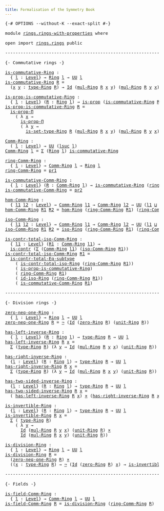 ```yaml
---
title: Formalisation of the Symmetry Book
---
```


<pre class="Agda"><a id="60" class="Symbol">{-#</a> <a id="64" class="Keyword">OPTIONS</a> <a id="72" class="Pragma">--without-K</a> <a id="84" class="Pragma">--exact-split</a> <a id="98" class="Symbol">#-}</a>

<a id="103" class="Keyword">module</a> <a id="110" href="rings.rings-with-properties.html" class="Module">rings.rings-with-properties</a> <a id="138" class="Keyword">where</a>

<a id="145" class="Keyword">open</a> <a id="150" class="Keyword">import</a> <a id="157" href="rings.rings.html" class="Module">rings.rings</a> <a id="169" class="Keyword">public</a>

<a id="177" class="Comment">--------------------------------------------------------------------------------</a>

<a id="259" class="Comment">{- Commutative rings -}</a>

<a id="is-commutative-Ring"></a><a id="284" href="rings.rings-with-properties.html#284" class="Function">is-commutative-Ring</a> <a id="304" class="Symbol">:</a>
  <a id="308" class="Symbol">{</a> <a id="310" href="rings.rings-with-properties.html#310" class="Bound">l</a> <a id="312" class="Symbol">:</a> <a id="314" href="Agda.Primitive.html#597" class="Postulate">Level</a><a id="319" class="Symbol">}</a> <a id="321" class="Symbol">→</a> <a id="323" href="rings.rings.html#532" class="Function">Ring</a> <a id="328" href="rings.rings-with-properties.html#310" class="Bound">l</a> <a id="330" class="Symbol">→</a> <a id="332" href="Agda.Primitive.html#326" class="Primitive">UU</a> <a id="335" href="rings.rings-with-properties.html#310" class="Bound">l</a>
<a id="337" href="rings.rings-with-properties.html#284" class="Function">is-commutative-Ring</a> <a id="357" href="rings.rings-with-properties.html#357" class="Bound">R</a> <a id="359" class="Symbol">=</a>
  <a id="363" class="Symbol">(</a><a id="364" href="rings.rings-with-properties.html#364" class="Bound">x</a> <a id="366" href="rings.rings-with-properties.html#366" class="Bound">y</a> <a id="368" class="Symbol">:</a> <a id="370" href="rings.rings.html#865" class="Function">type-Ring</a> <a id="380" href="rings.rings-with-properties.html#357" class="Bound">R</a><a id="381" class="Symbol">)</a> <a id="383" class="Symbol">→</a> <a id="385" href="foundation-core.identity-types.html#641" class="Datatype">Id</a> <a id="388" class="Symbol">(</a><a id="389" href="rings.rings.html#3293" class="Function">mul-Ring</a> <a id="398" href="rings.rings-with-properties.html#357" class="Bound">R</a> <a id="400" href="rings.rings-with-properties.html#364" class="Bound">x</a> <a id="402" href="rings.rings-with-properties.html#366" class="Bound">y</a><a id="403" class="Symbol">)</a> <a id="405" class="Symbol">(</a><a id="406" href="rings.rings.html#3293" class="Function">mul-Ring</a> <a id="415" href="rings.rings-with-properties.html#357" class="Bound">R</a> <a id="417" href="rings.rings-with-properties.html#366" class="Bound">y</a> <a id="419" href="rings.rings-with-properties.html#364" class="Bound">x</a><a id="420" class="Symbol">)</a>

<a id="is-prop-is-commutative-Ring"></a><a id="423" href="rings.rings-with-properties.html#423" class="Function">is-prop-is-commutative-Ring</a> <a id="451" class="Symbol">:</a>
  <a id="455" class="Symbol">{</a> <a id="457" href="rings.rings-with-properties.html#457" class="Bound">l</a> <a id="459" class="Symbol">:</a> <a id="461" href="Agda.Primitive.html#597" class="Postulate">Level</a><a id="466" class="Symbol">}</a> <a id="468" class="Symbol">(</a><a id="469" href="rings.rings-with-properties.html#469" class="Bound">R</a> <a id="471" class="Symbol">:</a> <a id="473" href="rings.rings.html#532" class="Function">Ring</a> <a id="478" href="rings.rings-with-properties.html#457" class="Bound">l</a><a id="479" class="Symbol">)</a> <a id="481" class="Symbol">→</a> <a id="483" href="foundation-core.propositions.html#1246" class="Function">is-prop</a> <a id="491" class="Symbol">(</a><a id="492" href="rings.rings-with-properties.html#284" class="Function">is-commutative-Ring</a> <a id="512" href="rings.rings-with-properties.html#469" class="Bound">R</a><a id="513" class="Symbol">)</a>
<a id="515" href="rings.rings-with-properties.html#423" class="Function">is-prop-is-commutative-Ring</a> <a id="543" href="rings.rings-with-properties.html#543" class="Bound">R</a> <a id="545" class="Symbol">=</a>
  <a id="549" href="foundation.propositions.html#1492" class="Function">is-prop-Π</a>
    <a id="563" class="Symbol">(</a> <a id="565" class="Symbol">λ</a> <a id="567" href="rings.rings-with-properties.html#567" class="Bound">x</a> <a id="569" class="Symbol">→</a>
      <a id="577" href="foundation.propositions.html#1492" class="Function">is-prop-Π</a>
      <a id="593" class="Symbol">(</a> <a id="595" class="Symbol">λ</a> <a id="597" href="rings.rings-with-properties.html#597" class="Bound">y</a> <a id="599" class="Symbol">→</a>
        <a id="609" href="rings.rings.html#946" class="Function">is-set-type-Ring</a> <a id="626" href="rings.rings-with-properties.html#543" class="Bound">R</a> <a id="628" class="Symbol">(</a><a id="629" href="rings.rings.html#3293" class="Function">mul-Ring</a> <a id="638" href="rings.rings-with-properties.html#543" class="Bound">R</a> <a id="640" href="rings.rings-with-properties.html#567" class="Bound">x</a> <a id="642" href="rings.rings-with-properties.html#597" class="Bound">y</a><a id="643" class="Symbol">)</a> <a id="645" class="Symbol">(</a><a id="646" href="rings.rings.html#3293" class="Function">mul-Ring</a> <a id="655" href="rings.rings-with-properties.html#543" class="Bound">R</a> <a id="657" href="rings.rings-with-properties.html#597" class="Bound">y</a> <a id="659" href="rings.rings-with-properties.html#567" class="Bound">x</a><a id="660" class="Symbol">)))</a>

<a id="Comm-Ring"></a><a id="665" href="rings.rings-with-properties.html#665" class="Function">Comm-Ring</a> <a id="675" class="Symbol">:</a>
  <a id="679" class="Symbol">(</a> <a id="681" href="rings.rings-with-properties.html#681" class="Bound">l</a> <a id="683" class="Symbol">:</a> <a id="685" href="Agda.Primitive.html#597" class="Postulate">Level</a><a id="690" class="Symbol">)</a> <a id="692" class="Symbol">→</a> <a id="694" href="Agda.Primitive.html#326" class="Primitive">UU</a> <a id="697" class="Symbol">(</a><a id="698" href="Agda.Primitive.html#780" class="Primitive">lsuc</a> <a id="703" href="rings.rings-with-properties.html#681" class="Bound">l</a><a id="704" class="Symbol">)</a>
<a id="706" href="rings.rings-with-properties.html#665" class="Function">Comm-Ring</a> <a id="716" href="rings.rings-with-properties.html#716" class="Bound">l</a> <a id="718" class="Symbol">=</a> <a id="720" href="foundation-core.dependent-pair-types.html#502" class="Record">Σ</a> <a id="722" class="Symbol">(</a><a id="723" href="rings.rings.html#532" class="Function">Ring</a> <a id="728" href="rings.rings-with-properties.html#716" class="Bound">l</a><a id="729" class="Symbol">)</a> <a id="731" href="rings.rings-with-properties.html#284" class="Function">is-commutative-Ring</a>

<a id="ring-Comm-Ring"></a><a id="752" href="rings.rings-with-properties.html#752" class="Function">ring-Comm-Ring</a> <a id="767" class="Symbol">:</a>
  <a id="771" class="Symbol">{</a> <a id="773" href="rings.rings-with-properties.html#773" class="Bound">l</a> <a id="775" class="Symbol">:</a> <a id="777" href="Agda.Primitive.html#597" class="Postulate">Level</a><a id="782" class="Symbol">}</a> <a id="784" class="Symbol">→</a> <a id="786" href="rings.rings-with-properties.html#665" class="Function">Comm-Ring</a> <a id="796" href="rings.rings-with-properties.html#773" class="Bound">l</a> <a id="798" class="Symbol">→</a> <a id="800" href="rings.rings.html#532" class="Function">Ring</a> <a id="805" href="rings.rings-with-properties.html#773" class="Bound">l</a>
<a id="807" href="rings.rings-with-properties.html#752" class="Function">ring-Comm-Ring</a> <a id="822" class="Symbol">=</a> <a id="824" href="foundation-core.dependent-pair-types.html#592" class="Field">pr1</a>

<a id="is-commutative-Comm-Ring"></a><a id="829" href="rings.rings-with-properties.html#829" class="Function">is-commutative-Comm-Ring</a> <a id="854" class="Symbol">:</a>
  <a id="858" class="Symbol">{</a> <a id="860" href="rings.rings-with-properties.html#860" class="Bound">l</a> <a id="862" class="Symbol">:</a> <a id="864" href="Agda.Primitive.html#597" class="Postulate">Level</a><a id="869" class="Symbol">}</a> <a id="871" class="Symbol">(</a><a id="872" href="rings.rings-with-properties.html#872" class="Bound">R</a> <a id="874" class="Symbol">:</a> <a id="876" href="rings.rings-with-properties.html#665" class="Function">Comm-Ring</a> <a id="886" href="rings.rings-with-properties.html#860" class="Bound">l</a><a id="887" class="Symbol">)</a> <a id="889" class="Symbol">→</a> <a id="891" href="rings.rings-with-properties.html#284" class="Function">is-commutative-Ring</a> <a id="911" class="Symbol">(</a><a id="912" href="rings.rings-with-properties.html#752" class="Function">ring-Comm-Ring</a> <a id="927" href="rings.rings-with-properties.html#872" class="Bound">R</a><a id="928" class="Symbol">)</a>
<a id="930" href="rings.rings-with-properties.html#829" class="Function">is-commutative-Comm-Ring</a> <a id="955" class="Symbol">=</a> <a id="957" href="foundation-core.dependent-pair-types.html#604" class="Field">pr2</a>

<a id="hom-Comm-Ring"></a><a id="962" href="rings.rings-with-properties.html#962" class="Function">hom-Comm-Ring</a> <a id="976" class="Symbol">:</a>
  <a id="980" class="Symbol">{</a> <a id="982" href="rings.rings-with-properties.html#982" class="Bound">l1</a> <a id="985" href="rings.rings-with-properties.html#985" class="Bound">l2</a> <a id="988" class="Symbol">:</a> <a id="990" href="Agda.Primitive.html#597" class="Postulate">Level</a><a id="995" class="Symbol">}</a> <a id="997" class="Symbol">→</a> <a id="999" href="rings.rings-with-properties.html#665" class="Function">Comm-Ring</a> <a id="1009" href="rings.rings-with-properties.html#982" class="Bound">l1</a> <a id="1012" class="Symbol">→</a> <a id="1014" href="rings.rings-with-properties.html#665" class="Function">Comm-Ring</a> <a id="1024" href="rings.rings-with-properties.html#985" class="Bound">l2</a> <a id="1027" class="Symbol">→</a> <a id="1029" href="Agda.Primitive.html#326" class="Primitive">UU</a> <a id="1032" class="Symbol">(</a><a id="1033" href="rings.rings-with-properties.html#982" class="Bound">l1</a> <a id="1036" href="Agda.Primitive.html#810" class="Primitive Operator">⊔</a> <a id="1038" href="rings.rings-with-properties.html#985" class="Bound">l2</a><a id="1040" class="Symbol">)</a>
<a id="1042" href="rings.rings-with-properties.html#962" class="Function">hom-Comm-Ring</a> <a id="1056" href="rings.rings-with-properties.html#1056" class="Bound">R1</a> <a id="1059" href="rings.rings-with-properties.html#1059" class="Bound">R2</a> <a id="1062" class="Symbol">=</a> <a id="1064" href="rings.rings.html#7064" class="Function">hom-Ring</a> <a id="1073" class="Symbol">(</a><a id="1074" href="rings.rings-with-properties.html#752" class="Function">ring-Comm-Ring</a> <a id="1089" href="rings.rings-with-properties.html#1056" class="Bound">R1</a><a id="1091" class="Symbol">)</a> <a id="1093" class="Symbol">(</a><a id="1094" href="rings.rings-with-properties.html#752" class="Function">ring-Comm-Ring</a> <a id="1109" href="rings.rings-with-properties.html#1059" class="Bound">R2</a><a id="1111" class="Symbol">)</a>

<a id="iso-Comm-Ring"></a><a id="1114" href="rings.rings-with-properties.html#1114" class="Function">iso-Comm-Ring</a> <a id="1128" class="Symbol">:</a>
  <a id="1132" class="Symbol">{</a> <a id="1134" href="rings.rings-with-properties.html#1134" class="Bound">l1</a> <a id="1137" href="rings.rings-with-properties.html#1137" class="Bound">l2</a> <a id="1140" class="Symbol">:</a> <a id="1142" href="Agda.Primitive.html#597" class="Postulate">Level</a><a id="1147" class="Symbol">}</a> <a id="1149" class="Symbol">→</a> <a id="1151" href="rings.rings-with-properties.html#665" class="Function">Comm-Ring</a> <a id="1161" href="rings.rings-with-properties.html#1134" class="Bound">l1</a> <a id="1164" class="Symbol">→</a> <a id="1166" href="rings.rings-with-properties.html#665" class="Function">Comm-Ring</a> <a id="1176" href="rings.rings-with-properties.html#1137" class="Bound">l2</a> <a id="1179" class="Symbol">→</a> <a id="1181" href="Agda.Primitive.html#326" class="Primitive">UU</a> <a id="1184" class="Symbol">(</a><a id="1185" href="rings.rings-with-properties.html#1134" class="Bound">l1</a> <a id="1188" href="Agda.Primitive.html#810" class="Primitive Operator">⊔</a> <a id="1190" href="rings.rings-with-properties.html#1137" class="Bound">l2</a><a id="1192" class="Symbol">)</a>
<a id="1194" href="rings.rings-with-properties.html#1114" class="Function">iso-Comm-Ring</a> <a id="1208" href="rings.rings-with-properties.html#1208" class="Bound">R1</a> <a id="1211" href="rings.rings-with-properties.html#1211" class="Bound">R2</a> <a id="1214" class="Symbol">=</a> <a id="1216" href="rings.rings.html#18799" class="Function">iso-Ring</a> <a id="1225" class="Symbol">(</a><a id="1226" href="rings.rings-with-properties.html#752" class="Function">ring-Comm-Ring</a> <a id="1241" href="rings.rings-with-properties.html#1208" class="Bound">R1</a><a id="1243" class="Symbol">)</a> <a id="1245" class="Symbol">(</a><a id="1246" href="rings.rings-with-properties.html#752" class="Function">ring-Comm-Ring</a> <a id="1261" href="rings.rings-with-properties.html#1211" class="Bound">R2</a><a id="1263" class="Symbol">)</a>

<a id="is-contr-total-iso-Comm-Ring"></a><a id="1266" href="rings.rings-with-properties.html#1266" class="Function">is-contr-total-iso-Comm-Ring</a> <a id="1295" class="Symbol">:</a>
  <a id="1299" class="Symbol">{</a> <a id="1301" href="rings.rings-with-properties.html#1301" class="Bound">l1</a> <a id="1304" class="Symbol">:</a> <a id="1306" href="Agda.Primitive.html#597" class="Postulate">Level</a><a id="1311" class="Symbol">}</a> <a id="1313" class="Symbol">(</a><a id="1314" href="rings.rings-with-properties.html#1314" class="Bound">R1</a> <a id="1317" class="Symbol">:</a> <a id="1319" href="rings.rings-with-properties.html#665" class="Function">Comm-Ring</a> <a id="1329" href="rings.rings-with-properties.html#1301" class="Bound">l1</a><a id="1331" class="Symbol">)</a> <a id="1333" class="Symbol">→</a>
  <a id="1337" href="foundation-core.contractible-types.html#925" class="Function">is-contr</a> <a id="1346" class="Symbol">(</a><a id="1347" href="foundation-core.dependent-pair-types.html#502" class="Record">Σ</a> <a id="1349" class="Symbol">(</a><a id="1350" href="rings.rings-with-properties.html#665" class="Function">Comm-Ring</a> <a id="1360" href="rings.rings-with-properties.html#1301" class="Bound">l1</a><a id="1362" class="Symbol">)</a> <a id="1364" class="Symbol">(</a><a id="1365" href="rings.rings-with-properties.html#1114" class="Function">iso-Comm-Ring</a> <a id="1379" href="rings.rings-with-properties.html#1314" class="Bound">R1</a><a id="1381" class="Symbol">))</a>
<a id="1384" href="rings.rings-with-properties.html#1266" class="Function">is-contr-total-iso-Comm-Ring</a> <a id="1413" href="rings.rings-with-properties.html#1413" class="Bound">R1</a> <a id="1416" class="Symbol">=</a>
  <a id="1420" href="foundation-core.subtype-identity-principle.html#1572" class="Function">is-contr-total-Eq-subtype</a>
    <a id="1450" class="Symbol">(</a> <a id="1452" href="rings.rings.html#27276" class="Function">is-contr-total-iso-Ring</a> <a id="1476" class="Symbol">(</a><a id="1477" href="rings.rings-with-properties.html#752" class="Function">ring-Comm-Ring</a> <a id="1492" href="rings.rings-with-properties.html#1413" class="Bound">R1</a><a id="1494" class="Symbol">))</a>
    <a id="1501" class="Symbol">(</a> <a id="1503" href="rings.rings-with-properties.html#423" class="Function">is-prop-is-commutative-Ring</a><a id="1530" class="Symbol">)</a>
    <a id="1536" class="Symbol">(</a> <a id="1538" href="rings.rings-with-properties.html#752" class="Function">ring-Comm-Ring</a> <a id="1553" href="rings.rings-with-properties.html#1413" class="Bound">R1</a><a id="1555" class="Symbol">)</a>
    <a id="1561" class="Symbol">(</a> <a id="1563" href="rings.rings.html#19735" class="Function">id-iso-Ring</a> <a id="1575" class="Symbol">(</a><a id="1576" href="rings.rings-with-properties.html#752" class="Function">ring-Comm-Ring</a> <a id="1591" href="rings.rings-with-properties.html#1413" class="Bound">R1</a><a id="1593" class="Symbol">))</a>
    <a id="1600" class="Symbol">(</a> <a id="1602" href="rings.rings-with-properties.html#829" class="Function">is-commutative-Comm-Ring</a> <a id="1627" href="rings.rings-with-properties.html#1413" class="Bound">R1</a><a id="1629" class="Symbol">)</a>

<a id="1632" class="Comment">--------------------------------------------------------------------------------</a>

<a id="1714" class="Comment">{- Division rings -}</a>

<a id="zero-neq-one-Ring"></a><a id="1736" href="rings.rings-with-properties.html#1736" class="Function">zero-neq-one-Ring</a> <a id="1754" class="Symbol">:</a>
  <a id="1758" class="Symbol">{</a> <a id="1760" href="rings.rings-with-properties.html#1760" class="Bound">l</a> <a id="1762" class="Symbol">:</a> <a id="1764" href="Agda.Primitive.html#597" class="Postulate">Level</a><a id="1769" class="Symbol">}</a> <a id="1771" class="Symbol">→</a> <a id="1773" href="rings.rings.html#532" class="Function">Ring</a> <a id="1778" href="rings.rings-with-properties.html#1760" class="Bound">l</a> <a id="1780" class="Symbol">→</a> <a id="1782" href="Agda.Primitive.html#326" class="Primitive">UU</a> <a id="1785" href="rings.rings-with-properties.html#1760" class="Bound">l</a>
<a id="1787" href="rings.rings-with-properties.html#1736" class="Function">zero-neq-one-Ring</a> <a id="1805" href="rings.rings-with-properties.html#1805" class="Bound">R</a> <a id="1807" class="Symbol">=</a> <a id="1809" href="foundation-core.negation.html#452" class="Function">¬</a> <a id="1811" class="Symbol">(</a><a id="1812" href="foundation-core.identity-types.html#641" class="Datatype">Id</a> <a id="1815" class="Symbol">(</a><a id="1816" href="rings.rings.html#1933" class="Function">zero-Ring</a> <a id="1826" href="rings.rings-with-properties.html#1805" class="Bound">R</a><a id="1827" class="Symbol">)</a> <a id="1829" class="Symbol">(</a><a id="1830" href="rings.rings.html#4072" class="Function">unit-Ring</a> <a id="1840" href="rings.rings-with-properties.html#1805" class="Bound">R</a><a id="1841" class="Symbol">))</a>

<a id="has-left-inverse-Ring"></a><a id="1845" href="rings.rings-with-properties.html#1845" class="Function">has-left-inverse-Ring</a> <a id="1867" class="Symbol">:</a>
  <a id="1871" class="Symbol">{</a> <a id="1873" href="rings.rings-with-properties.html#1873" class="Bound">l</a> <a id="1875" class="Symbol">:</a> <a id="1877" href="Agda.Primitive.html#597" class="Postulate">Level</a><a id="1882" class="Symbol">}</a> <a id="1884" class="Symbol">(</a><a id="1885" href="rings.rings-with-properties.html#1885" class="Bound">R</a> <a id="1887" class="Symbol">:</a> <a id="1889" href="rings.rings.html#532" class="Function">Ring</a> <a id="1894" href="rings.rings-with-properties.html#1873" class="Bound">l</a><a id="1895" class="Symbol">)</a> <a id="1897" class="Symbol">→</a> <a id="1899" href="rings.rings.html#865" class="Function">type-Ring</a> <a id="1909" href="rings.rings-with-properties.html#1885" class="Bound">R</a> <a id="1911" class="Symbol">→</a> <a id="1913" href="Agda.Primitive.html#326" class="Primitive">UU</a> <a id="1916" href="rings.rings-with-properties.html#1873" class="Bound">l</a>
<a id="1918" href="rings.rings-with-properties.html#1845" class="Function">has-left-inverse-Ring</a> <a id="1940" href="rings.rings-with-properties.html#1940" class="Bound">R</a> <a id="1942" href="rings.rings-with-properties.html#1942" class="Bound">x</a> <a id="1944" class="Symbol">=</a>
  <a id="1948" href="foundation-core.dependent-pair-types.html#502" class="Record">Σ</a> <a id="1950" class="Symbol">(</a><a id="1951" href="rings.rings.html#865" class="Function">type-Ring</a> <a id="1961" href="rings.rings-with-properties.html#1940" class="Bound">R</a><a id="1962" class="Symbol">)</a> <a id="1964" class="Symbol">(λ</a> <a id="1967" href="rings.rings-with-properties.html#1967" class="Bound">y</a> <a id="1969" class="Symbol">→</a> <a id="1971" href="foundation-core.identity-types.html#641" class="Datatype">Id</a> <a id="1974" class="Symbol">(</a><a id="1975" href="rings.rings.html#3293" class="Function">mul-Ring</a> <a id="1984" href="rings.rings-with-properties.html#1940" class="Bound">R</a> <a id="1986" href="rings.rings-with-properties.html#1967" class="Bound">y</a> <a id="1988" href="rings.rings-with-properties.html#1942" class="Bound">x</a><a id="1989" class="Symbol">)</a> <a id="1991" class="Symbol">(</a><a id="1992" href="rings.rings.html#4072" class="Function">unit-Ring</a> <a id="2002" href="rings.rings-with-properties.html#1940" class="Bound">R</a><a id="2003" class="Symbol">))</a>

<a id="has-right-inverse-Ring"></a><a id="2007" href="rings.rings-with-properties.html#2007" class="Function">has-right-inverse-Ring</a> <a id="2030" class="Symbol">:</a>
  <a id="2034" class="Symbol">{</a><a id="2035" href="rings.rings-with-properties.html#2035" class="Bound">l</a> <a id="2037" class="Symbol">:</a> <a id="2039" href="Agda.Primitive.html#597" class="Postulate">Level</a><a id="2044" class="Symbol">}</a> <a id="2046" class="Symbol">(</a><a id="2047" href="rings.rings-with-properties.html#2047" class="Bound">R</a> <a id="2049" class="Symbol">:</a> <a id="2051" href="rings.rings.html#532" class="Function">Ring</a> <a id="2056" href="rings.rings-with-properties.html#2035" class="Bound">l</a><a id="2057" class="Symbol">)</a> <a id="2059" class="Symbol">→</a> <a id="2061" href="rings.rings.html#865" class="Function">type-Ring</a> <a id="2071" href="rings.rings-with-properties.html#2047" class="Bound">R</a> <a id="2073" class="Symbol">→</a> <a id="2075" href="Agda.Primitive.html#326" class="Primitive">UU</a> <a id="2078" href="rings.rings-with-properties.html#2035" class="Bound">l</a>
<a id="2080" href="rings.rings-with-properties.html#2007" class="Function">has-right-inverse-Ring</a> <a id="2103" href="rings.rings-with-properties.html#2103" class="Bound">R</a> <a id="2105" href="rings.rings-with-properties.html#2105" class="Bound">x</a> <a id="2107" class="Symbol">=</a>
  <a id="2111" href="foundation-core.dependent-pair-types.html#502" class="Record">Σ</a> <a id="2113" class="Symbol">(</a><a id="2114" href="rings.rings.html#865" class="Function">type-Ring</a> <a id="2124" href="rings.rings-with-properties.html#2103" class="Bound">R</a><a id="2125" class="Symbol">)</a> <a id="2127" class="Symbol">(λ</a> <a id="2130" href="rings.rings-with-properties.html#2130" class="Bound">y</a> <a id="2132" class="Symbol">→</a> <a id="2134" href="foundation-core.identity-types.html#641" class="Datatype">Id</a> <a id="2137" class="Symbol">(</a><a id="2138" href="rings.rings.html#3293" class="Function">mul-Ring</a> <a id="2147" href="rings.rings-with-properties.html#2103" class="Bound">R</a> <a id="2149" href="rings.rings-with-properties.html#2105" class="Bound">x</a> <a id="2151" href="rings.rings-with-properties.html#2130" class="Bound">y</a><a id="2152" class="Symbol">)</a> <a id="2154" class="Symbol">(</a><a id="2155" href="rings.rings.html#4072" class="Function">unit-Ring</a> <a id="2165" href="rings.rings-with-properties.html#2103" class="Bound">R</a><a id="2166" class="Symbol">))</a>

<a id="has-two-sided-inverse-Ring"></a><a id="2170" href="rings.rings-with-properties.html#2170" class="Function">has-two-sided-inverse-Ring</a> <a id="2197" class="Symbol">:</a>
  <a id="2201" class="Symbol">{</a><a id="2202" href="rings.rings-with-properties.html#2202" class="Bound">l</a> <a id="2204" class="Symbol">:</a> <a id="2206" href="Agda.Primitive.html#597" class="Postulate">Level</a><a id="2211" class="Symbol">}</a> <a id="2213" class="Symbol">(</a><a id="2214" href="rings.rings-with-properties.html#2214" class="Bound">R</a> <a id="2216" class="Symbol">:</a> <a id="2218" href="rings.rings.html#532" class="Function">Ring</a> <a id="2223" href="rings.rings-with-properties.html#2202" class="Bound">l</a><a id="2224" class="Symbol">)</a> <a id="2226" class="Symbol">→</a> <a id="2228" href="rings.rings.html#865" class="Function">type-Ring</a> <a id="2238" href="rings.rings-with-properties.html#2214" class="Bound">R</a> <a id="2240" class="Symbol">→</a> <a id="2242" href="Agda.Primitive.html#326" class="Primitive">UU</a> <a id="2245" href="rings.rings-with-properties.html#2202" class="Bound">l</a>
<a id="2247" href="rings.rings-with-properties.html#2170" class="Function">has-two-sided-inverse-Ring</a> <a id="2274" href="rings.rings-with-properties.html#2274" class="Bound">R</a> <a id="2276" href="rings.rings-with-properties.html#2276" class="Bound">x</a> <a id="2278" class="Symbol">=</a>
  <a id="2282" class="Symbol">(</a> <a id="2284" href="rings.rings-with-properties.html#1845" class="Function">has-left-inverse-Ring</a> <a id="2306" href="rings.rings-with-properties.html#2274" class="Bound">R</a> <a id="2308" href="rings.rings-with-properties.html#2276" class="Bound">x</a><a id="2309" class="Symbol">)</a> <a id="2311" href="foundation-core.cartesian-product-types.html#577" class="Function Operator">×</a> <a id="2313" class="Symbol">(</a><a id="2314" href="rings.rings-with-properties.html#2007" class="Function">has-right-inverse-Ring</a> <a id="2337" href="rings.rings-with-properties.html#2274" class="Bound">R</a> <a id="2339" href="rings.rings-with-properties.html#2276" class="Bound">x</a><a id="2340" class="Symbol">)</a>
  
<a id="is-invertible-Ring"></a><a id="2345" href="rings.rings-with-properties.html#2345" class="Function">is-invertible-Ring</a> <a id="2364" class="Symbol">:</a>
  <a id="2368" class="Symbol">{</a><a id="2369" href="rings.rings-with-properties.html#2369" class="Bound">l</a> <a id="2371" class="Symbol">:</a> <a id="2373" href="Agda.Primitive.html#597" class="Postulate">Level</a><a id="2378" class="Symbol">}</a> <a id="2380" class="Symbol">(</a><a id="2381" href="rings.rings-with-properties.html#2381" class="Bound">R</a> <a id="2383" class="Symbol">:</a> <a id="2385" href="rings.rings.html#532" class="Function">Ring</a> <a id="2390" href="rings.rings-with-properties.html#2369" class="Bound">l</a><a id="2391" class="Symbol">)</a> <a id="2393" class="Symbol">→</a> <a id="2395" href="rings.rings.html#865" class="Function">type-Ring</a> <a id="2405" href="rings.rings-with-properties.html#2381" class="Bound">R</a> <a id="2407" class="Symbol">→</a> <a id="2409" href="Agda.Primitive.html#326" class="Primitive">UU</a> <a id="2412" href="rings.rings-with-properties.html#2369" class="Bound">l</a>
<a id="2414" href="rings.rings-with-properties.html#2345" class="Function">is-invertible-Ring</a> <a id="2433" href="rings.rings-with-properties.html#2433" class="Bound">R</a> <a id="2435" href="rings.rings-with-properties.html#2435" class="Bound">x</a> <a id="2437" class="Symbol">=</a>
  <a id="2441" href="foundation-core.dependent-pair-types.html#502" class="Record">Σ</a> <a id="2443" class="Symbol">(</a> <a id="2445" href="rings.rings.html#865" class="Function">type-Ring</a> <a id="2455" href="rings.rings-with-properties.html#2433" class="Bound">R</a><a id="2456" class="Symbol">)</a>
    <a id="2462" class="Symbol">(</a> <a id="2464" class="Symbol">λ</a> <a id="2466" href="rings.rings-with-properties.html#2466" class="Bound">y</a> <a id="2468" class="Symbol">→</a>
      <a id="2476" href="foundation-core.identity-types.html#641" class="Datatype">Id</a> <a id="2479" class="Symbol">(</a><a id="2480" href="rings.rings.html#3293" class="Function">mul-Ring</a> <a id="2489" href="rings.rings-with-properties.html#2433" class="Bound">R</a> <a id="2491" href="rings.rings-with-properties.html#2466" class="Bound">y</a> <a id="2493" href="rings.rings-with-properties.html#2435" class="Bound">x</a><a id="2494" class="Symbol">)</a> <a id="2496" class="Symbol">(</a><a id="2497" href="rings.rings.html#4072" class="Function">unit-Ring</a> <a id="2507" href="rings.rings-with-properties.html#2433" class="Bound">R</a><a id="2508" class="Symbol">)</a> <a id="2510" href="foundation-core.cartesian-product-types.html#577" class="Function Operator">×</a>
      <a id="2518" href="foundation-core.identity-types.html#641" class="Datatype">Id</a> <a id="2521" class="Symbol">(</a><a id="2522" href="rings.rings.html#3293" class="Function">mul-Ring</a> <a id="2531" href="rings.rings-with-properties.html#2433" class="Bound">R</a> <a id="2533" href="rings.rings-with-properties.html#2435" class="Bound">x</a> <a id="2535" href="rings.rings-with-properties.html#2466" class="Bound">y</a><a id="2536" class="Symbol">)</a> <a id="2538" class="Symbol">(</a><a id="2539" href="rings.rings.html#4072" class="Function">unit-Ring</a> <a id="2549" href="rings.rings-with-properties.html#2433" class="Bound">R</a><a id="2550" class="Symbol">))</a>

<a id="is-division-Ring"></a><a id="2554" href="rings.rings-with-properties.html#2554" class="Function">is-division-Ring</a> <a id="2571" class="Symbol">:</a>
  <a id="2575" class="Symbol">{</a> <a id="2577" href="rings.rings-with-properties.html#2577" class="Bound">l</a> <a id="2579" class="Symbol">:</a> <a id="2581" href="Agda.Primitive.html#597" class="Postulate">Level</a><a id="2586" class="Symbol">}</a> <a id="2588" class="Symbol">→</a> <a id="2590" href="rings.rings.html#532" class="Function">Ring</a> <a id="2595" href="rings.rings-with-properties.html#2577" class="Bound">l</a> <a id="2597" class="Symbol">→</a> <a id="2599" href="Agda.Primitive.html#326" class="Primitive">UU</a> <a id="2602" href="rings.rings-with-properties.html#2577" class="Bound">l</a>
<a id="2604" href="rings.rings-with-properties.html#2554" class="Function">is-division-Ring</a> <a id="2621" href="rings.rings-with-properties.html#2621" class="Bound">R</a> <a id="2623" class="Symbol">=</a>
  <a id="2627" class="Symbol">(</a><a id="2628" href="rings.rings-with-properties.html#1736" class="Function">zero-neq-one-Ring</a> <a id="2646" href="rings.rings-with-properties.html#2621" class="Bound">R</a><a id="2647" class="Symbol">)</a> <a id="2649" href="foundation-core.cartesian-product-types.html#577" class="Function Operator">×</a>
  <a id="2653" class="Symbol">((</a><a id="2655" href="rings.rings-with-properties.html#2655" class="Bound">x</a> <a id="2657" class="Symbol">:</a> <a id="2659" href="rings.rings.html#865" class="Function">type-Ring</a> <a id="2669" href="rings.rings-with-properties.html#2621" class="Bound">R</a><a id="2670" class="Symbol">)</a> <a id="2672" class="Symbol">→</a> <a id="2674" href="foundation-core.negation.html#452" class="Function">¬</a> <a id="2676" class="Symbol">(</a><a id="2677" href="foundation-core.identity-types.html#641" class="Datatype">Id</a> <a id="2680" class="Symbol">(</a><a id="2681" href="rings.rings.html#1933" class="Function">zero-Ring</a> <a id="2691" href="rings.rings-with-properties.html#2621" class="Bound">R</a><a id="2692" class="Symbol">)</a> <a id="2694" href="rings.rings-with-properties.html#2655" class="Bound">x</a><a id="2695" class="Symbol">)</a> <a id="2697" class="Symbol">→</a> <a id="2699" href="rings.rings-with-properties.html#2345" class="Function">is-invertible-Ring</a> <a id="2718" href="rings.rings-with-properties.html#2621" class="Bound">R</a> <a id="2720" href="rings.rings-with-properties.html#2655" class="Bound">x</a><a id="2721" class="Symbol">)</a>

<a id="2724" class="Comment">--------------------------------------------------------------------------------</a>

<a id="2806" class="Comment">{- Fields -}</a>

<a id="is-field-Comm-Ring"></a><a id="2820" href="rings.rings-with-properties.html#2820" class="Function">is-field-Comm-Ring</a> <a id="2839" class="Symbol">:</a>
  <a id="2843" class="Symbol">{</a> <a id="2845" href="rings.rings-with-properties.html#2845" class="Bound">l</a> <a id="2847" class="Symbol">:</a> <a id="2849" href="Agda.Primitive.html#597" class="Postulate">Level</a><a id="2854" class="Symbol">}</a> <a id="2856" class="Symbol">→</a> <a id="2858" href="rings.rings-with-properties.html#665" class="Function">Comm-Ring</a> <a id="2868" href="rings.rings-with-properties.html#2845" class="Bound">l</a> <a id="2870" class="Symbol">→</a> <a id="2872" href="Agda.Primitive.html#326" class="Primitive">UU</a> <a id="2875" href="rings.rings-with-properties.html#2845" class="Bound">l</a>
<a id="2877" href="rings.rings-with-properties.html#2820" class="Function">is-field-Comm-Ring</a> <a id="2896" href="rings.rings-with-properties.html#2896" class="Bound">R</a> <a id="2898" class="Symbol">=</a> <a id="2900" href="rings.rings-with-properties.html#2554" class="Function">is-division-Ring</a> <a id="2917" class="Symbol">(</a><a id="2918" href="rings.rings-with-properties.html#752" class="Function">ring-Comm-Ring</a> <a id="2933" href="rings.rings-with-properties.html#2896" class="Bound">R</a><a id="2934" class="Symbol">)</a>


</pre>